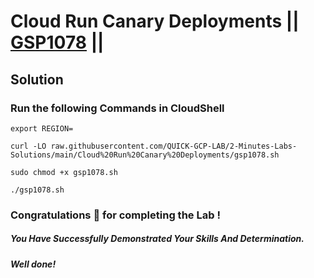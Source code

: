# Cloud Run Canary Deployments || [GSP1078](https://www.cloudskillsboost.google/focuses/52827?parent=catalog) ||

## Solution 

### Run the following Commands in CloudShell

```
export REGION=
```
```
curl -LO raw.githubusercontent.com/QUICK-GCP-LAB/2-Minutes-Labs-Solutions/main/Cloud%20Run%20Canary%20Deployments/gsp1078.sh

sudo chmod +x gsp1078.sh

./gsp1078.sh
```

### Congratulations 🎉 for completing the Lab !

##### *You Have Successfully Demonstrated Your Skills And Determination.*

#### *Well done!*

